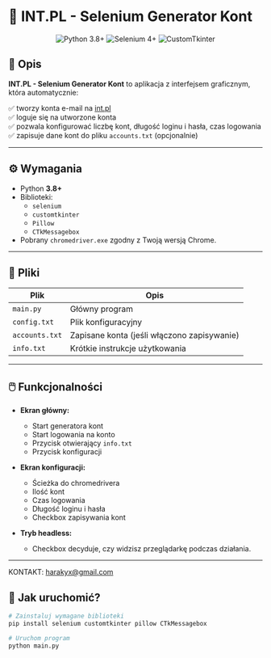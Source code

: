 # 🚀 INT.PL - Selenium Generator Kont

<p align="center">
  <img src="https://img.shields.io/badge/python-3.8%2B-blue.svg" alt="Python 3.8+">
  <img src="https://img.shields.io/badge/selenium-%3E=4.x-green.svg" alt="Selenium 4+">
  <img src="https://img.shields.io/badge/GUI-CustomTkinter-lightgrey.svg" alt="CustomTkinter">
</p>

## 📌 Opis

**INT.PL - Selenium Generator Kont** to aplikacja z interfejsem graficznym, która automatycznie:

✅ tworzy konta e-mail na [int.pl](https://int.pl)  
✅ loguje się na utworzone konta  
✅ pozwala konfigurować liczbę kont, długość loginu i hasła, czas logowania  
✅ zapisuje dane kont do pliku `accounts.txt` (opcjonalnie)

---

## ⚙️ Wymagania

- Python **3.8+**
- Biblioteki:  
  - `selenium`  
  - `customtkinter`  
  - `Pillow`  
  - `CTkMessagebox`
- Pobrany `chromedriver.exe` zgodny z Twoją wersją Chrome.

---

## 📁 Pliki

| Plik | Opis |
|------|------|
| `main.py` | Główny program |
| `config.txt` | Plik konfiguracyjny |
| `accounts.txt` | Zapisane konta (jeśli włączono zapisywanie) |
| `info.txt` | Krótkie instrukcje użytkowania |

---

## 🖱️ Funkcjonalności

- **Ekran główny:**  
  - Start generatora kont  
  - Start logowania na konto  
  - Przycisk otwierający `info.txt`
  - Przycisk konfiguracji

- **Ekran konfiguracji:**  
  - Ścieżka do chromedrivera  
  - Ilość kont  
  - Czas logowania  
  - Długość loginu i hasła  
  - Checkbox zapisywania kont

- **Tryb headless:**  
  - Checkbox decyduje, czy widzisz przeglądarkę podczas działania.

---

KONTAKT: harakyx@gmail.com

## 🚀 Jak uruchomić?

```bash
# Zainstaluj wymagane biblioteki
pip install selenium customtkinter pillow CTkMessagebox

# Uruchom program
python main.py


